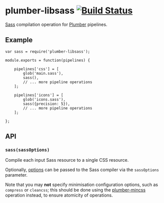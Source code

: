 plumber-libsass [![Build Status](https://travis-ci.org/plumberjs/plumber-libsass.png?branch=master)](https://travis-ci.org/plumberjs/plumber-libsass)
============

[Sass](http://sasscss.org/) compilation operation for [Plumber](https://github.com/plumberjs/plumber) pipelines.

## Example

    var sass = require('plumber-libsass');

    module.exports = function(pipelines) {

        pipelines['css'] = [
            glob('main.sass'),
            sass(),
            // ... more pipeline operations
        ];

        pipelines['icons'] = [
            glob('icons.sass'),
            sass({precision: 5}),
            // ... more pipeline operations
        ];

    };


## API

### `sass(sassOptions)`

Compile each input Sass resource to a single CSS resource.

Optionally, [options](https://github.com/sass/node-sass#options) can be passed to the Sass compiler via the `sassOptions` parameter.

Note that you may **not** specify minimisation configuration options, such as `compress` or `cleancss`; this should be done using the [plumber-mincss](https://github.com/plumberjs/plumber-mincss) operation instead, to ensure atomicity of operations.
